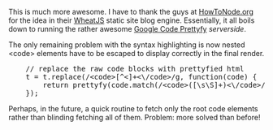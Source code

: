 This is much more awesome. I have to thank the guys at [HowToNode.org](http://howtonode.org) for the idea in their [WheatJS](http://github.com/creationix/wheat) static site blog engine. Essentially, it all boils down to running the rather awesome [Google Code Prettyfy](http://code.google.com/p/google-code-prettify/) _serverside_.

The only remaining problem with the syntax highlighting is now nested &lt;code&gt; elements have to be escaped to display correctly in the final render.

<pre lang="javascript">
    // replace the raw code blocks with prettyfied html
    t = t.replace(/&lt;code&gt;[^&lt;]+&lt;\/code&gt;/g, function(code) {
        return prettyfy(code.match(/&lt;code&gt;([\s\S]+)&lt;\/code&gt;/)[1]);
    });
</pre>

Perhaps, in the future, a quick routine to fetch only the root code elements rather than blinding fetching all of them. Problem: more solved than before!

